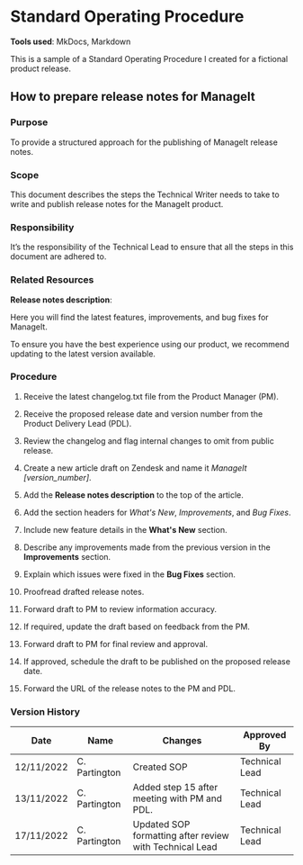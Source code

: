 # Standard Operating Procedure

**Tools used**: MkDocs, Markdown

This is a sample of a Standard Operating Procedure I created for a fictional product release.

## How to prepare release notes for ManageIt

### Purpose

To provide a structured approach for the publishing of ManageIt release notes. 

### Scope

This document describes the steps the Technical Writer needs to take to write and publish release notes for the ManageIt product.  

### Responsibility

It’s the responsibility of the Technical Lead to ensure that all the steps in this document are adhered to. 

### Related Resources

**Release notes description**: 

Here you will find the latest features, improvements, and bug fixes for ManageIt.  

To ensure you have the best experience using our product, we recommend updating to the latest version available.

### Procedure

1. Receive the latest changelog.txt file from the Product Manager (PM).  

2. Receive the proposed release date and version number from the Product Delivery Lead (PDL).  

3. Review the changelog and flag internal changes to omit from public release.  

4. Create a new article draft on Zendesk and name it *ManageIt [version_number]*.  

5. Add the **Release notes description** to the top of the article.  

6. Add the section headers for *What's New*, *Improvements*, and *Bug Fixes*.  

7. Include new feature details in the **What's New** section.  

8. Describe any improvements made from the previous version in the **Improvements** section.  

9. Explain which issues were fixed in the **Bug Fixes** section.  

10. Proofread drafted release notes.  

11. Forward draft to PM to review information accuracy.  

12. If required, update the draft based on feedback from the PM.  

13. Forward draft to PM for final review and approval.  

14. If approved, schedule the draft to be published on the proposed release date.

15. Forward the URL of the release notes to the PM and PDL.

### Version History

| Date | Name | Changes | Approved By |
| --- | --- | --- | --- |
| 12/11/2022 | C. Partington | Created SOP | Technical Lead |
| 13/11/2022 | C. Partington | Added step 15 after meeting with PM and PDL.  | Technical Lead |
| 17/11/2022 | C. Partington | Updated SOP formatting after review with Technical Lead | Technical Lead |